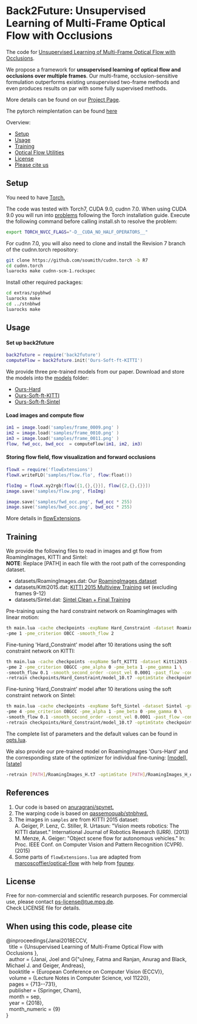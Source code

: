 # Back2Future: Unsupervised Learning of Multi-Frame Optical Flow with Occlusions
The code for [Unsupervised Learning of Multi-Frame Optical Flow with Occlusions](http://www.cvlibs.net/publications/Janai2018ECCV.pdf). 

We propose a framework for **unsupervised learning of optical flow and occlusions over multiple frames**. Our multi-frame, occlusion-sensitive formulation outperforms existing unsupervised two-frame methods and even produces results on par with some fully supervised methods.

More details can be found on our [Project Page](https://avg.is.tuebingen.mpg.de/research_projects/back2future).

The pytorch reimplentation can be found [here](https://github.com/anuragranj/back2future.pytorch)

Overview:
* [Setup](#setUp)
* [Usage](#usage) 
* [Training](#training) 
* [Optical Flow Utilities](#flowUtils) 
* [License](#license)
* [Please cite us](#license)

<a name="setUp"></a>
## Setup
You need to have [Torch.](http://torch.ch/docs/getting-started.html#_)
<br>

The code was tested with Torch7, CUDA 9.0, cudnn 7.0. When using CUDA 9.0 you will run into [problems](https://github.com/torch/torch7/issues/1133) following the Torch installation guide. Execute the following command before calling install.sh to resolve the problem:
```bash
export TORCH_NVCC_FLAGS="-D__CUDA_NO_HALF_OPERATORS__"
```

For cudnn 7.0, you will also need to clone and install the Revision 7 branch of the cudnn.torch repository:
```bash
git clone https://github.com/soumith/cudnn.torch -b R7
cd cudnn.torch
luarocks make cudnn-scm-1.rockspec
```

Install other required packages:
```bash
cd extras/spybhwd
luarocks make
cd ../stnbhwd
luarocks make
```
<a name="usage"></a>
## Usage
#### Set up back2future
```lua
back2future = require('back2future')
computeFlow = back2future.init('Ours-Soft-ft-KITTI')
```
We provide three pre-trained models from our paper. Download and store the models into the [models](models) folder: 
- [Ours-Hard](https://www.dropbox.com/s/6h7xrj2zn986o9l/RoamingImages_H.t7?dl=0)
- [Ours-Soft-ft-KITTI](https://www.dropbox.com/s/q441yclt066jf0i/RoamingImages_H_KITTI_S.t7?dl=0)
- [Ours-Soft-ft-Sintel](https://www.dropbox.com/s/x90pv7d2v6wu7gb/RoamingImages_H_Sintel_S.t7?dl=0)

#### Load images and compute flow
```lua
im1 = image.load('samples/frame_0009.png' )
im2 = image.load('samples/frame_0010.png' )
im3 = image.load('samples/frame_0011.png' )
flow, fwd_occ, bwd_occ  = computeFlow(im1, im2, im3)
```
#### Storing flow field, flow visualization and forward occlusions
```lua
flowX = require('flowExtensions')
flowX.writeFLO('samples/flow.flo', flow:float())

floImg = flowX.xy2rgb(flow[{1,{},{}}], flow[{2,{},{}}])
image.save('samples/flow.png', floImg)

image.save('samples/fwd_occ.png', fwd_occ * 255)
image.save('samples/bwd_occ.png', bwd_occ * 255)
```
More details in [flowExtensions](flowExtensions.lua).

<a name="training"></a>
## Training
We provide the following files to read in images and gt flow from RoamingImages, KITTI and Sintel:<br>
**NOTE**: Replace [PATH] in each file with the root path of the corresponding dataset.
- datasets/RoamingImages.dat: Our [RoamingImages dataset](https://www.dropbox.com/s/tfz3zc64an0mizh/RoamingImages.tar?dl=0)
- datasets/Kitti2015.dat: [KITTI 2015 Multiview Training](http://www.cvlibs.net/download.php?file=data_scene_flow_multiview.zip) set (excluding frames 9-12)
- datasets/Sintel.dat: [Sintel Clean + Final Training](http://sintel.is.tue.mpg.de/)


Pre-training using the hard constraint network on RoamingImages with linear motion:
```bash
th main.lua -cache checkpoints -expName Hard_Constraint -dataset RoamingImages -ground_truth \
-pme 1 -pme_criterion OBCC -smooth_flow 2
```

Fine-tuning 'Hard_Constraint' model after 10 iterations using the soft constraint network on KITTI:
```bash
th main.lua -cache checkpoints -expName Soft_KITTI -dataset Kitti2015 -LR 0.00001 \
-pme 2 -pme_criterion OBGCC -pme_alpha 0 -pme_beta 1 -pme_gamma 1 \
-smooth_flow 0.1 -smooth_second_order -const_vel 0.0001 -past_flow -convert_to_soft \
-retrain checkpoints/Hard_Constraint/model_10.t7 -optimState checkpoints/Hard_Constraint/optimState_10.t7
```

Fine-tuning 'Hard_Constraint' model after 10 iterations using the soft constraint network on Sintel:
```bash
th main.lua -cache checkpoints -expName Soft_Sintel -dataset Sintel -ground_truth -LR 0.00001 \
-pme 4 -pme_criterion OBGCC -pme_alpha 1 -pme_beta 0 -pme_gamma 0 \
-smooth_flow 0.1 -smooth_second_order -const_vel 0.0001 -past_flow -convert_to_soft \
-retrain checkpoints/Hard_Constraint/model_10.t7 -optimState checkpoints/Hard_Constraint/optimState_10.t7
```
The complete list of parameters and the default values can be found in [opts.lua](opts.lua).

We also provide our pre-trained model on RoamingImages 'Ours-Hard' and the corresponding state of the optimizer for individual fine-tuning:
[[model](https://www.dropbox.com/s/6h7xrj2zn986o9l/RoamingImages_H.t7?dl=0)], [[state](https://www.dropbox.com/s/91shuecs2aevbij/RoamingImages_H_optimState.t7?dl=0)]
```bash
-retrain [PATH]/RoamingImages_H.t7 -optimState [PATH]/RoamingImages_H_optimState.t7
```

<a name="references"></a>
## References
1. Our code is based on [anuragranj/spynet.](https://github.com/anuragranj/spynet)
2. The warping code is based on [qassemoquab/stnbhwd.](https://github.com/qassemoquab/stnbhwd)
3. The images in `samples` are from KITTI 2015 dataset: <br>
   A. Geiger, P. Lenz,  C.  Stiller, R. Urtasun: "Vision  meets  robotics:  The  KITTI  dataset." International Journal of Robotics Research (IJRR). (2013)<br>
   M. Menze, A. Geiger: "Object scene flow for autonomous vehicles." In: Proc. IEEE Conf. on Computer Vision and Pattern Recognition (CVPR). (2015)<br>
4. Some parts of `flowExtensions.lua` are adapted from [marcoscoffier/optical-flow](https://github.com/marcoscoffier/optical-flow/blob/master/init.lua) with help from [fguney](https://github.com/fguney).
   
<a name="license"></a>
## License
Free for non-commercial and scientific research purposes. For commercial use, please contact ps-license@tue.mpg.de. <br>
Check LICENSE file for details.

## When using this code, please cite

@inproceedings{Janai2018ECCV,<br>
&nbsp;&nbsp;title = {Unsupervised Learning of Multi-Frame Optical Flow with Occlusions },<br>
&nbsp;&nbsp;author = {Janai, Joel and G{\"u}ney, Fatma and Ranjan, Anurag and Black, Michael J. and Geiger, Andreas},<br>
&nbsp;&nbsp;booktitle = {European Conference on Computer Vision (ECCV)},<br>
&nbsp;&nbsp;volume = {Lecture Notes in Computer Science, vol 11220},<br>
&nbsp;&nbsp;pages = {713--731},<br>
&nbsp;&nbsp;publisher = {Springer, Cham},<br>
&nbsp;&nbsp;month = sep,<br>
&nbsp;&nbsp;year = {2018},<br>
&nbsp;&nbsp;month_numeric = {9}<br>
}
